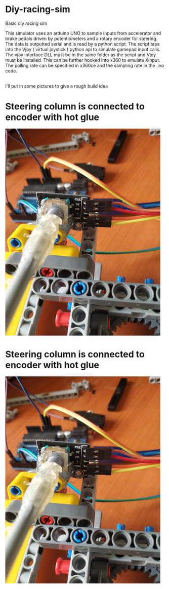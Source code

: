 # Diy-racing-sim
Basic diy racing sim <br>

This simulator uses an arduino UNO to sample inputs from accelerator and brake pedals driven by potentiometers and a rotary encoder for steering.<br>
The data is outputted serial and is read by a python script. The script taps into the Vjoy ( virtual joystick ) python api to simulate gamepad input calls.
<br> 
The vjoy interface DLL must be in the same folder as the script and Vjoy must be installed.
This can be further hooked into x360 to emulate Xinput. The polling rate can be specified in x360ce and the sampling rate in the .ino code. 
<br><br>

I'll put in some pictures to give a rough build idea

# Steering column is connected to encoder with hot glue
![steering column is connected to encoder with hot glue](media/rotary_encode.jpg )

# Steering column is connected to encoder with hot glue
![steering column is connected to encoder with hot glue](media/rotary_encode.jpg )
